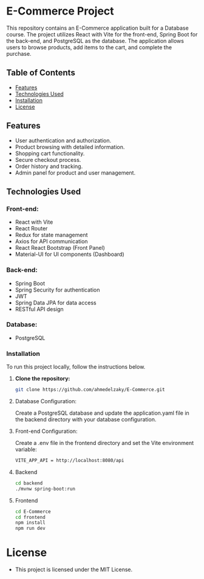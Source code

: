 # E-Commerce Project

This repository contains an E-Commerce application built for a Database course. The project utilizes React with Vite for the front-end, Spring Boot for the back-end, and PostgreSQL as the database. The application allows users to browse products, add items to the cart, and complete the purchase.

## Table of Contents

- [Features](#features)
- [Technologies Used](#technologies-used)
- [Installation](#installation)
- [License](#license)

## Features

- User authentication and authorization.
- Product browsing with detailed information.
- Shopping cart functionality.
- Secure checkout process.
- Order history and tracking.
- Admin panel for product and user management.

## Technologies Used

### Front-end:

- React with Vite
- React Router
- Redux for state management
- Axios for API communication
- React React Bootstrap (Front Panel)
- Material-UI for UI components (Dashboard)

### Back-end:

- Spring Boot
- Spring Security for authentication
- JWT
- Spring Data JPA for data access
- RESTful API design

### Database:

- PostgreSQL

### Installation

To run this project locally, follow the instructions below.

1. **Clone the repository:**

   ```bash
   git clone https://github.com/ahmedelzaky/E-Commerce.git
   ```

2. Database Configuration:

   Create a PostgreSQL database and update the application.yaml file in the backend directory with your database configuration.

3. Front-end Configuration:

   Create a .env file in the frontend directory and set the Vite environment variable:

   ```bash
   VITE_APP_API = http://localhost:8080/api
   ```

4. Backend

   ```bash
   cd backend
   ./mvnw spring-boot:run
   ```

5. Frontend

   ```bash
   cd E-Commerce
   cd frontend
   npm install
   npm run dev
   ```

# License

- This project is licensed under the MIT License.
